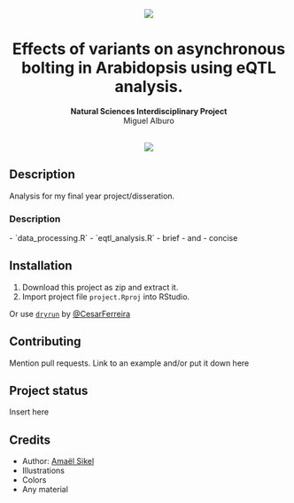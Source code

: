 <div align="center"><img src="app/src/main/res/mipmap-xhdpi/ic_launcher.png"></div>
<h1 align="center">Effects of variants on asynchronous bolting in Arabidopsis using eQTL analysis.</h1>
<p align="center"><strong>Natural Sciences Interdisciplinary Project</strong>
<br>Miguel Alburo</p>
<br/>
<div align="center"><img src="demo.gif"></img></div>
<h2>Description</h2>
Analysis for my final year project/disseration. 

<h3>Description</h3>
- `data_processing.R` 
- `eqtl_analysis.R`
- brief 
- and 
- concise

<h2>Installation</h2>

1. Download this project as zip and extract it.
2. Import project file `project.Rproj` into RStudio.


Or use <a href="https://github.com/cesarferreira/dryrun" target="_blank">`dryrun`</a> by <a href="https://github.com/cesarferreira" target="_blank">@CesarFerreira</a>

<h2>Contributing</h2>
Mention pull requests. Link to an example and/or put it down here

<h2>Project status</h2>
Insert here

<h2>Credits</h2>

- Author: <a href="https://twitter.com/r4dixx" target="_blank">Amaël Sikel</a>
- Illustrations
- Colors
- Any material
